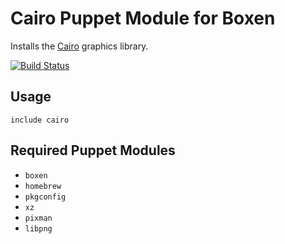 # Cairo Puppet Module for Boxen

Installs the [Cairo](http://cairographics.org/) graphics library.

[![Build Status](https://travis-ci.org/mattheath/puppet-cairo.png?branch=master)](https://travis-ci.org/mattheath/puppet-cairo)

## Usage

```puppet
include cairo
```

## Required Puppet Modules

* `boxen`
* `homebrew`
* `pkgconfig`
* `xz`
* `pixman`
* `libpng`